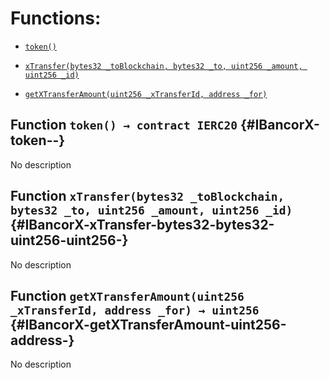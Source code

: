 # Functions:

- [`token()`](#IBancorX-token--)

- [`xTransfer(bytes32 _toBlockchain, bytes32 _to, uint256 _amount, uint256 _id)`](#IBancorX-xTransfer-bytes32-bytes32-uint256-uint256-)

- [`getXTransferAmount(uint256 _xTransferId, address _for)`](#IBancorX-getXTransferAmount-uint256-address-)

## Function `token() → contract IERC20` {#IBancorX-token--}

No description

## Function `xTransfer(bytes32 _toBlockchain, bytes32 _to, uint256 _amount, uint256 _id)` {#IBancorX-xTransfer-bytes32-bytes32-uint256-uint256-}

No description

## Function `getXTransferAmount(uint256 _xTransferId, address _for) → uint256` {#IBancorX-getXTransferAmount-uint256-address-}

No description
